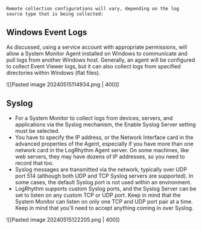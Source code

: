
```
Remote collection configurations will vary, depending on the log source type that is being collected:
```


## Windows Event Logs

As discussed, using a service account with appropriate permissions, will allow a System Monitor Agent installed on Windows to communicate and pull logs from another Windows host. Generally, an agent will be configured to collect Event Viewer logs, but it can also collect logs from specified directories within Windows (flat files).

![[Pasted image 20240515114934.png | 400]]


## **Syslog**

- For a System Monitor to collect logs from devices, servers, and applications via the Syslog mechanism, the Enable Syslog Server setting must be selected.
- You have to specify the IP address, or the Network Interface card in the advanced properties of the Agent, especially if you have more than one network card in the LogRhythm Agent server. On some machines, like web servers, they may have dozens of IP addresses, so you need to record that too. 
- Syslog messages are transmitted via the network, typically over UDP port 514 (although both UDP and TCP Syslog servers are supported). In some cases, the default Syslog port is not used within an environment.
- LogRhythm supports custom Syslog ports, and the Syslog Server can be set to listen on any custom TCP or UDP port. Keep in mind that the System Monitor can listen on only one TCP and UDP port pair at a time. Keep in mind that you'll need to accept anything coming in over Syslog.

![[Pasted image 20240515122205.png | 400]]




